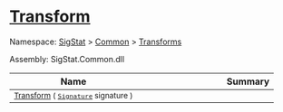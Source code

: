 # [Transform](./Trim-100663722.md)

Namespace: [SigStat]() > [Common](./../../README.md) > [Transforms](./../README.md)

Assembly: SigStat.Common.dll

| Name | Summary  |
| ------| -----------:|
| <sub>[Transform](./Trim-100663722.md) ( [`Signature`](./../../Signature.md) signature )</sub> | <img width=225/><sub></sub>
